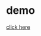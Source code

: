 # demo
<html>
<head>
<body>
<a href="https://festive-stallman-7a1ed1.netlify.com/">click here </a>
</body>
</head>
</html>
